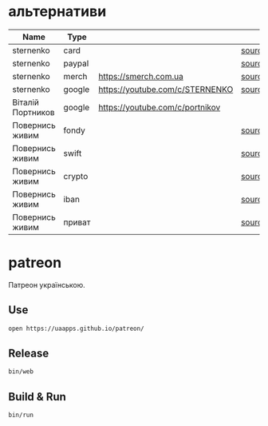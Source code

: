 # альтернативи

| Name      | Type   |                                 |                                        |
| --------- | ------ | ------------------------------- | -------------------------------------- |
| sternenko | card   |                                 | [source](https://t.me/ssternenko/1270) |
| sternenko | paypal |                                 | [source](https://t.me/ssternenko/1270) |
| sternenko | merch  | https://smerch.com.ua           | [source](https://t.me/ssternenko/1270) |
| sternenko | google | https://youtube.com/c/STERNENKO | [source](https://t.me/ssternenko/1270) |
| Віталій Портников | google | https://youtube.com/c/portnikov | |
| Повернись живим | fondy  | | [source](https://www.comebackalive.in.ua/uk/donate) |
| Повернись живим | swift  | | [source](https://www.comebackalive.in.ua/uk/donate) |
| Повернись живим | crypto | | [source](https://www.comebackalive.in.ua/uk/donate) |
| Повернись живим | iban   | | [source](https://www.comebackalive.in.ua/uk/donate) |
| Повернись живим | приват | | [source](https://www.comebackalive.in.ua/uk/donate) |

# patreon

Патреон українською.

## Use

```sh
open https://uaapps.github.io/patreon/
```

## Release

```sh
bin/web
```

## Build & Run

```sh
bin/run
```
